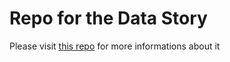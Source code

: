 # Repo for the Data Story
Please visit [this repo](https://github.com/coiL10/AdamanTeam) for more informations about it
